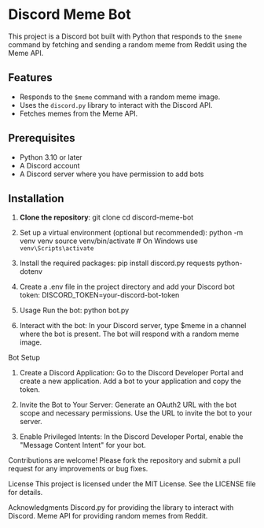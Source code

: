 # Discord Meme Bot

This project is a Discord bot built with Python that responds to the `$meme` command by fetching and sending a random meme from Reddit using the Meme API.

## Features

- Responds to the `$meme` command with a random meme image.
- Uses the `discord.py` library to interact with the Discord API.
- Fetches memes from the Meme API.

## Prerequisites

- Python 3.10 or later
- A Discord account
- A Discord server where you have permission to add bots

## Installation

1. **Clone the repository**:
   git clone <your-github-repo-url>
   cd discord-meme-bot

2. Set up a virtual environment (optional but recommended):
python -m venv venv
source venv/bin/activate  # On Windows use `venv\Scripts\activate`

3. Install the required packages:
pip install discord.py requests python-dotenv

4. Create a .env file in the project directory and add your Discord bot token:
DISCORD_TOKEN=your-discord-bot-token

5. Usage
Run the bot: python bot.py

6. Interact with the bot:
In your Discord server, type $meme in a channel where the bot is present.
The bot will respond with a random meme image.

Bot Setup
1. Create a Discord Application:
Go to the Discord Developer Portal and create a new application.
Add a bot to your application and copy the token.

2. Invite the Bot to Your Server:
Generate an OAuth2 URL with the bot scope and necessary permissions.
Use the URL to invite the bot to your server.

3. Enable Privileged Intents:
In the Discord Developer Portal, enable the "Message Content Intent" for your bot.

Contributions are welcome! Please fork the repository and submit a pull request for any improvements or bug fixes.

License
This project is licensed under the MIT License. See the LICENSE file for details.

Acknowledgments
Discord.py for providing the library to interact with Discord.
Meme API for providing random memes from Reddit.